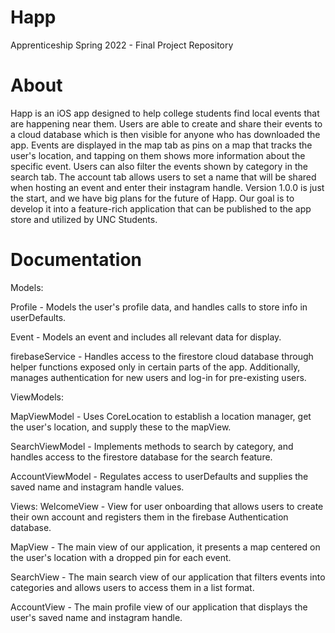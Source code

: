 # Happ
Apprenticeship Spring 2022 - Final Project Repository

# About
Happ is an iOS app designed to help college students find local events that are happening near them. Users are able to create and share their events to a cloud database which is then visible for anyone who has downloaded the app. Events are displayed in the map tab as pins on a map that tracks the user's location, and tapping on them shows more information about the specific event. Users can also filter the events shown by category in the search tab. The account tab allows users to set a name that will be shared when hosting an event and enter their instagram handle. Version 1.0.0 is just the start, and we have big plans for the future of Happ. Our goal is to develop it into a feature-rich application that can be published to the app store and utilized by UNC Students.

# Documentation
Models:

Profile - Models the user's profile data, and handles calls to store info in userDefaults.

Event - Models an event and includes all relevant data for display.

firebaseService - Handles access to the firestore cloud database through helper functions exposed only in certain parts of the app. Additionally, manages authentication for new users and log-in for pre-existing users.

ViewModels:

MapViewModel - Uses CoreLocation to establish a location manager, get the user's location, and supply these to the mapView.

SearchViewModel - Implements methods to search by category, and handles access to the firestore database for the search feature.

AccountViewModel - Regulates access to userDefaults and supplies the saved name and instagram handle values.

Views:
WelcomeView - View for user onboarding that allows users to create their own account and registers them in the firebase Authentication database.

MapView - The main view of our application, it presents a map centered on the user's location with a dropped pin for each event.

SearchView - The main search view of our application that filters events into categories and allows users to access them in a list format.

AccountView - The main profile view of our application that displays the user's saved name and instagram handle.
